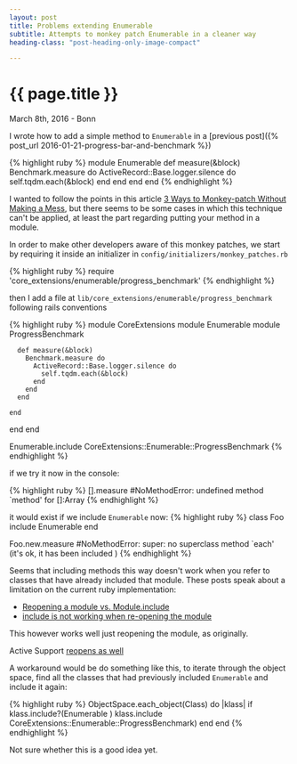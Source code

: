 ```yaml
---
layout: post
title: Problems extending Enumerable
subtitle: Attempts to monkey patch Enumerable in a cleaner way
heading-class: "post-heading-only-image-compact"

---
```


{{ page.title }}
================

<p class="meta">March 8th, 2016 - Bonn</p>

I wrote how to add a simple method to `Enumerable` in a [previous post]({% post_url 2016-01-21-progress-bar-and-benchmark %})

{% highlight ruby %}
module Enumerable
  def measure(&block)
    Benchmark.measure do
      ActiveRecord::Base.logger.silence do
        self.tqdm.each(&block)
      end
    end
  end
end
{% endhighlight %}

I wanted to follow the points in this article [3 Ways to Monkey-patch Without Making a Mess](http://www.justinweiss.com/articles/3-ways-to-monkey-patch-without-making-a-mess/), but there seems to be some cases in which this technique can't be applied, at least the part regarding putting your method in a module.

In order to make other developers aware of this monkey patches, we start by requiring it inside an initializer in `config/initializers/monkey_patches.rb`

{% highlight ruby %}
require 'core_extensions/enumerable/progress_benchmark'
{% endhighlight %}

then I add a file at `lib/core_extensions/enumerable/progress_benchmark` following rails conventions

{% highlight ruby %}
module CoreExtensions
  module Enumerable
    module ProgressBenchmark

      def measure(&block)
        Benchmark.measure do
          ActiveRecord::Base.logger.silence do
            self.tqdm.each(&block)
          end
        end
      end  

    end
  end
end

Enumerable.include CoreExtensions::Enumerable::ProgressBenchmark
{% endhighlight %}

if we try it now in the console:

{% highlight ruby %}
[].measure
#NoMethodError: undefined method `method' for []:Array
{% endhighlight %}

it would exist if we include `Enumerable` now:
{% highlight ruby %}
class Foo
  include Enumerable
end

Foo.new.measure
#NoMethodError: super: no superclass method `each'  (it's ok, it has been included )
{% endhighlight %}

Seems that including methods this way doesn't work when you refer to classes that have already included that module. These posts speak about a limitation on the current ruby implementation:

- [Reopening a module vs. Module.include](https://www.ruby-forum.com/topic/78653)
- [include is not working when re-opening the module](https://www.ruby-forum.com/topic/4465503)

This however works well just reopening the module, as originally.

Active Support [reopens as well](https://github.com/rails/rails/blob/master/activesupport/lib/active_support/core_ext/hash/except.rb)

A workaround would be do something like this, to iterate through the object space, find all the classes that had previously included `Enumerable` and include it again:

{% highlight ruby %}
ObjectSpace.each_object(Class) do |klass|
  if klass.include?(Enumerable )
    klass.include CoreExtensions::Enumerable::ProgressBenchmark)
  end
end
{% endhighlight %}

Not sure whether this is a good idea yet.
